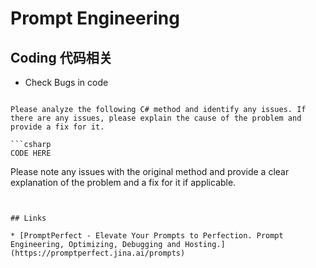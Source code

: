 # Prompt Engineering

## Coding 代码相关

* Check Bugs in code

```

Please analyze the following C# method and identify any issues. If there are any issues, please explain the cause of the problem and provide a fix for it.

```csharp
CODE HERE

```

Please note any issues with the original method and provide a clear explanation of the problem and a fix for it if applicable.
```


## Links

* [PromptPerfect - Elevate Your Prompts to Perfection. Prompt Engineering, Optimizing, Debugging and Hosting.](https://promptperfect.jina.ai/prompts)